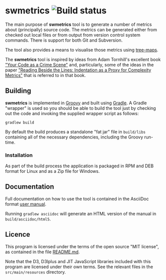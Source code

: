 # swmetrics ![Build status](https://travis-ci.org/BT-OpenSource/bt-sw-metrics.svg?branch=master)

The main purpose of **swmetrics** tool is to generate a number of metrics
about (principally) source code. The metrics can be generated either
from checked out local files or from output from version control system
commands. There is support for both Git and Subversion.

The tool also provides a means to visualise those metrics using
[tree-maps](https://en.wikipedia.org/wiki/Treemapping).

The **swmetrics** tool is inspired by ideas from Adam Tornhill's
excellent book ["Your Code as a Crime Scene"](https://pragprog.com/book/atcrime/your-code-as-a-crime-scene)
and, particularly, some of the ideas in the paper
["Reading Beside the Lines: Indentation as a Proxy for Complexity Metrics"](http://ieeexplore.ieee.org/document/4556125/)
that is referred to in that book.

## Building

**swmetrics** is implemented in [Groovy](http://groovy-lang.org) and
built using [Gradle](http://gradle.org). A Gradle "wrapper" is used so
you should be able to build the tool just by checking out the code
and invoking the supplied wrapper script as follows:

    gradlew build

By default the build produces a standalone "fat jar" file in `build/libs`
containing all of the necessary dependencies, including the Groovy run-time.

### Installation

As part of the build process the application is packaged in RPM and
DEB format for Linux and as a Zip file for Windows.

## Documentation

Full documentation on how to use the tool is contained in the
AsciiDoc format [user manual](src/docs/asciidoc/MANUAL.adoc).

Running `gradlew asciidoc` will generate an HTML version of the manual
in `build/asciidoc/html5`.

## Licence

This program is licensed under the terms of the open source "MIT license", as
contained in the file [README.md](README.md).

Note that the D3, D3lplus and JIT JavaScript libraries included with this
program are licensed under their own terms. See the relevant files in the
`src/main/resources` directory.

